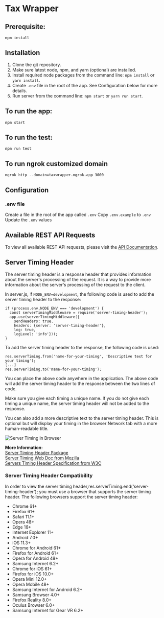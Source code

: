 # Tax Wrapper

## Prerequisite:

`npm install`

## Installation
1. Clone the git repository.
2. Make sure latest node, npm, and yarn (optional) are installed.
3. Install required node packages from the command line: `npm install` or `yarn install`.
4. Create `.env` file in the root of the app. See Configuration below for more details.
5. Run server from the command line: `npm start` or `yarn run start`.

## To run the app:

`npm start`

## To run the test:

`npm run test`

## To run ngrok customized domain

`ngrok http --domain=taxwrapper.ngrok.app 3000`

## Configuration

### .env file

Create a file in the root of the app called `.env`
Copy `.env.example` to `.env`
Update the `.env` values
## Available REST API Requests

To view all available REST API requests, please visit the [API Documentation](https://taxwrapper.ngrok.app/api-docs).

## Server Timing Header

The server timing header is a response header that provides information about the server's processing of the request. It is a way to provide more information about the server's processing of the request to the client.

In server.js, if `NODE_ENV=development`, the following code is used to add the server timing header to the response:

```
if (process.env.NODE_ENV === 'development') {
  const serverTimingMiddleware = require('server-timing-header');
  app.use(serverTimingMiddleware({
    sendHeaders: true,
    headers: {server: 'server-timing-header'},
    log: true,
    logLevel: 'info'}));
}
```

To add the server timing header to the response, the following code is used:

```
res.serverTiming.from('name-for-your-timing', 'Descriptive text for your timing');
[...]
res.serverTiming.to('name-for-your-timing');
```

You can place the above code anywhere in the application. The above code will add the server timing header to the response between the two lines of code.

Make sure you give each timing a unique name. If you do not give each timing a unique name, the server timing header will not be added to the response.

You can also add a more descriptive text to the server timing header. This is optional but will display your timing in the browser Network tab with a more human-readable title.

![Server Timing in Browser](img/server-timings/server-timing-browser1b.png "Server Timing in Browser")

**More Information:**<br/>
[Server Timing Header Package](https://www.npmjs.com/package/server-timing-header)<br/>
[Server Timing Web Doc from Mozilla](https://developer.mozilla.org/en-US/docs/Web/HTTP/Headers/Server-Timing)<br/>
[Servers Timing Header Specification from W3C](https://w3c.github.io/server-timing/)


### Server Timing Header Compatibility

In order to view the server timing header,res.serverTiming.end('server-timing-header'); you must use a browser that supports the server timing header. The following browsers support the server timing header:

* Chrome 61+
* Firefox 61+
* Safari 11.1+
* Opera 48+
* Edge 16+
* Internet Explorer 11+
* Android 7.0+
* iOS 11.3+
* Chrome for Android 61+
* Firefox for Android 61+
* Opera for Android 48+
* Samsung Internet 6.2+
* Chrome for iOS 61+
* Firefox for iOS 10.0+
* Opera Mini 12.0+
* Opera Mobile 48+
* Samsung Internet for Android 6.2+
* Samsung Browser 4.0+
* Firefox Reality 8.0+
* Oculus Browser 6.0+
* Samsung Internet for Gear VR 6.2+
